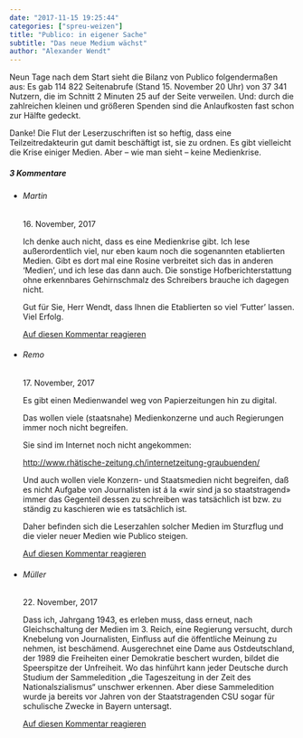 ```yaml
---
date: "2017-11-15 19:25:44"
categories: ["spreu-weizen"]
title: "Publico: in eigener Sache"
subtitle: "Das neue Medium wächst"
author: "Alexander Wendt"
---
```





Neun Tage nach dem Start sieht die Bilanz von Publico folgendermaßen aus: Es gab 114 822 Seitenabrufe (Stand 15. November 20 Uhr) von 37 341 Nutzern, die im Schnitt 2 Minuten 25 auf der Seite verweilen. Und: durch die zahlreichen kleinen und größeren Spenden sind die Anlaufkosten fast schon zur Hälfte gedeckt.

Danke! Die Flut der Leserzuschriften ist so heftig, dass eine Teilzeitredakteurin gut damit beschäftigt ist, sie zu ordnen. Es gibt vielleicht die Krise einiger Medien. Aber – wie man sieht – keine Medienkrise.
<!--more-->
<h5 class="comments-h">
3 Kommentare </h5>
<ul class="commentlist">
<li class="comment even thread-even depth-1 clearfix" id="li-comment-181">
<h6 class="author">Martin</h6> <span class="date">16. November, 2017</span>



Ich denke auch nicht, dass es eine Medienkrise gibt. Ich lese außerordentlich viel, nur eben kaum noch die sogenannten etablierten Medien. Gibt es dort mal eine Rosine verbreitet sich das in anderen &#8216;Medien&#8217;, und ich lese das dann auch. Die sonstige Hofberichterstattung ohne erkennbares Gehirnschmalz des Schreibers brauche ich dagegen nicht.

Gut für Sie, Herr Wendt, dass Ihnen die Etablierten so viel &#8216;Futter&#8217; lassen. Viel Erfolg.

<a rel="nofollow" class="comment-reply-link" href="#comment-181" data-commentid="181" data-postid="5329" data-belowelement="comment-181" data-respondelement="respond" data-replyto="Antworte auf Martin" aria-label="Antworte auf Martin">Auf diesen Kommentar reagieren</a> 


</li>
<li class="comment odd alt thread-odd thread-alt depth-1 clearfix" id="li-comment-186">
<h6 class="author">Remo</h6> <span class="date">17. November, 2017</span>



Es gibt einen Medienwandel weg von Papierzeitungen hin zu digital. 

Das wollen viele (staatsnahe) Medienkonzerne und auch Regierungen immer noch nicht begreifen.

Sie sind im Internet noch nicht angekommen:

<a href="http://www.rhätische-zeitung.ch/internetzeitung-graubuenden/" rel="nofollow ugc">http://www.rhätische-zeitung.ch/internetzeitung-graubuenden/</a>

Und auch wollen viele Konzern- und Staatsmedien nicht begreifen, daß es nicht Aufgabe von Journalisten ist á la «wir sind ja so staatstragend» immer das Gegenteil dessen zu schreiben was tatsächlich ist bzw. zu ständig zu kaschieren wie es tatsächlich ist. 

Daher befinden sich die Leserzahlen solcher Medien im Sturzflug und die vieler neuer Medien wie Publico steigen.

<a rel="nofollow" class="comment-reply-link" href="#comment-186" data-commentid="186" data-postid="5329" data-belowelement="comment-186" data-respondelement="respond" data-replyto="Antworte auf Remo" aria-label="Antworte auf Remo">Auf diesen Kommentar reagieren</a> 


</li>
<li class="comment even thread-even depth-1 clearfix" id="li-comment-286">
<h6 class="author">Müller</h6> <span class="date">22. November, 2017</span>



Dass ich, Jahrgang 1943, es erleben muss, dass erneut, nach Gleichschaltung der Medien im 3. Reich, eine Regierung versucht, durch Knebelung von Journalisten, Einfluss auf die öffentliche Meinung zu nehmen, ist beschämend. Ausgerechnet eine Dame aus Ostdeutschland, der 1989 die Freiheiten einer Demokratie beschert wurden, bildet die Speerspitze der Unfreiheit. Wo das hinführt kann jeder Deutsche durch Studium der Sammeledition „die Tageszeitung in der Zeit des Nationalszialismus“ unschwer erkennen. Aber diese Sammeledition wurde ja bereits vor Jahren von der Staatstragenden CSU sogar für schulische Zwecke in Bayern untersagt.

<a rel="nofollow" class="comment-reply-link" href="#comment-286" data-commentid="286" data-postid="5329" data-belowelement="comment-286" data-respondelement="respond" data-replyto="Antworte auf Müller" aria-label="Antworte auf Müller">Auf diesen Kommentar reagieren</a> 


</li>
</ul>
